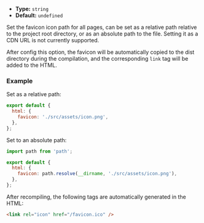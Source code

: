 - **Type:** `string`
- **Default:** `undefined`

Set the favicon icon path for all pages, can be set as a relative path relative to the project root directory, or as an absolute path to the file. Setting it as a CDN URL is not currently supported.

After config this option, the favicon will be automatically copied to the dist directory during the compilation, and the corresponding `link` tag will be added to the HTML.

### Example

Set as a relative path:

```js
export default {
  html: {
    favicon: './src/assets/icon.png',
  },
};
```

Set to an absolute path:

```js
import path from 'path';

export default {
  html: {
    favicon: path.resolve(__dirname, './src/assets/icon.png'),
  },
};
```

After recompiling, the following tags are automatically generated in the HTML:

```html
<link rel="icon" href="/favicon.ico" />
```
